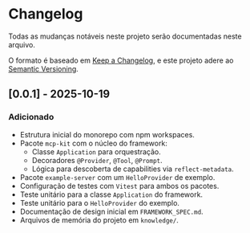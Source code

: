 # Changelog

Todas as mudanças notáveis neste projeto serão documentadas neste arquivo.

O formato é baseado em [Keep a Changelog](https://keepachangelog.com/en/1.0.0/),
e este projeto adere ao [Semantic Versioning](https://semver.org/spec/v2.0.0.html).

## [0.0.1] - 2025-10-19

### Adicionado

- Estrutura inicial do monorepo com npm workspaces.
- Pacote `mcp-kit` com o núcleo do framework:
  - Classe `Application` para orquestração.
  - Decoradores `@Provider`, `@Tool`, `@Prompt`.
  - Lógica para descoberta de capabilities via `reflect-metadata`.
- Pacote `example-server` com um `HelloProvider` de exemplo.
- Configuração de testes com `Vitest` para ambos os pacotes.
- Teste unitário para a classe `Application` do framework.
- Teste unitário para o `HelloProvider` do exemplo.
- Documentação de design inicial em `FRAMEWORK_SPEC.md`.
- Arquivos de memória do projeto em `knowledge/`.
